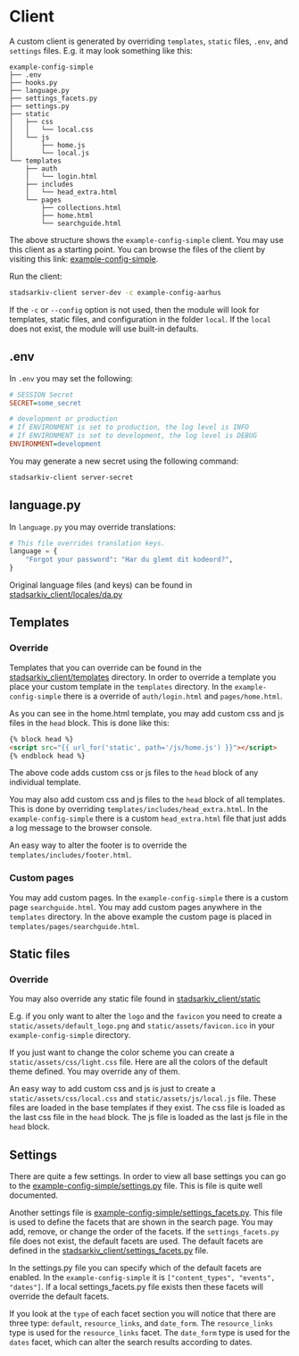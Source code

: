 # Client

A custom client is generated by overriding `templates`, `static` files, `.env`, and `settings` files. E.g. it may look something like this:

    example-config-simple
    ├── .env
    ├── hooks.py
    ├── language.py
    ├── settings_facets.py
    ├── settings.py
    ├── static
    │   ├── css
    │   │   └── local.css
    │   └── js
    │       ├── home.js
    │       └── local.js
    └── templates
        ├── auth
        │   └── login.html
        ├── includes
        │   └── head_extra.html
        └── pages
            ├── collections.html
            ├── home.html
            └── searchguide.html

The above structure shows the `example-config-simple` client. You may use this client as a starting point. You can browse the files of the client by visiting this link: [example-config-simple](https://github.com/aarhusstadsarkiv/stadsarkiv-client/tree/main/example-config-simple).

Run the client:

```bash
stadsarkiv-client server-dev -c example-config-aarhus
```

If the `-c` or `--config` option is not used, then the module will look for templates, static files, and configuration in the folder `local`. If the `local` does not exist, the module will use built-in defaults.

## .env

In `.env` you may set the following:

```ini
# SESSION Secret
SECRET=some_secret

# development or production
# If ENVIRONMENT is set to production, the log level is INFO
# If ENVIRONMENT is set to development, the log level is DEBUG
ENVIRONMENT=development
```

You may generate a new secret using the following command:

```bash
stadsarkiv-client server-secret
```

## language.py

In `language.py` you may override translations:

```python
# This file overrides translation keys.
language = {
    "Forgot your password": "Har du glemt dit kodeord?",
}
```

Original language files (and keys) can be found in [stadsarkiv_client/locales/da.py](/stadsarkiv_client/locales/da.py)

## Templates

### Override

Templates that you can override can be found in the [stadsarkiv_client/templates](/stadsarkiv_client/templates) directory. In order to override a template you place your custom template in the `templates` directory. In the `example-config-simple` there is a override of `auth/login.html` and `pages/home.html`.

As you can see in the home.html template, you may add custom css and js files in the `head` block. This is done like this:

```html
{% block head %}
<script src="{{ url_for('static', path='/js/home.js') }}"></script>
{% endblock head %}
```

The above code adds custom css or js files to the `head` block of any individual template.

You may also add custom css and js files to the `head` block of all templates. This is done by overriding `templates/includes/head_extra.html`. In the `example-config-simple` there is a custom `head_extra.html` file that just adds a log message to the browser console.

An easy way to alter the footer is to override the `templates/includes/footer.html`.

### Custom pages

You may add custom pages. In the `example-config-simple` there is a custom page `searchguide.html`. You may add custom pages anywhere in the `templates` directory. In the above example the custom page is placed in `templates/pages/searchguide.html`.

## Static files

### Override

You may also override any static file found in [stadsarkiv_client/static](/stadsarkiv_client/static)

E.g. if you only want to alter the `logo` and the `favicon` you need to create a `static/assets/default_logo.png` and `static/assets/favicon.ico` in your `example-config-simple` directory.

If you just want to change the color scheme you can create a `static/assets/css/light.css` file. Here are all the colors of the default theme defined. You may override any of them.

An easy way to add custom css and js is just to create a `static/assets/css/local.css` and `static/assets/js/local.js` file. These files are loaded in the base templates if they exist. The css file is loaded as the last css file in the `head` block. The js file is loaded as the last js file in the `head` block.

## Settings

There are quite a few settings. In order to view all base settings you can go to the [example-config-simple/settings.py](/example-config-simple/settings.py) file. This is file is quite well documented.

Another settings file is [example-config-simple/settings_facets.py](/example-config-simple/settings_facets.py). This file is used to define the facets that are shown in the search page. You may add, remove, or change the order of the facets. If the `settings_facets.py` file does not exist, the default facets are used. The default facets are defined in the [stadsarkiv_client/settings_facets.py](/stadsarkiv_client/settings_facets.py) file.

In the settings.py file you can specify which of the default facets are enabled. In the `example-config-simple` it is `["content_types", "events", "dates"]`. If a local settings_facets.py file exists then these facets will override the default facets.

If you look at the `type` of each facet section you will notice that there are three type: `default`, `resource_links`, and `date_form`. The `resource_links` type is used for the `resource_links` facet. The `date_form` type is used for the `dates` facet, which can alter the search results according to dates.

```python


